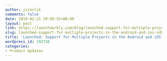 ```yaml
---
author: jcieslik
comments: false
date: 2019-02-21 19:56:52+00:00
layout: post
link: https://launchdarkly.com/blog/launched-support-for-multiple-projects-in-the-android-and-ios-sdks/
slug: launched-support-for-multiple-projects-in-the-android-and-ios-sdks
title: 'Launched: Support for Multiple Projects in the Android and iOS SDKs'
wordpress_id: 193738
categories:
- Product Updates
---
```



